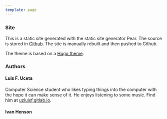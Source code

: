 ```yaml
---
template: page
---
```


### Site

This is a static site generated with the static site generator Pear. The source
is stored in [Github](https://github.com/uzluisf/pear-doc). The site is
manually rebuilt and then pushed to Github. 

The theme is based on a [Hugo theme](https://themes.gohugo.io/theme/hugo-whisper-theme/).

### Authors

#### Luis F. Uceta

Computer Science student who likes typing things into the computer with the
hope it can make sense of it. He enjoys listening to some music. Find him
at [uzluisf.gitlab.io](https://uzluisf.gitlab.io/).

#### Ivan Henson
